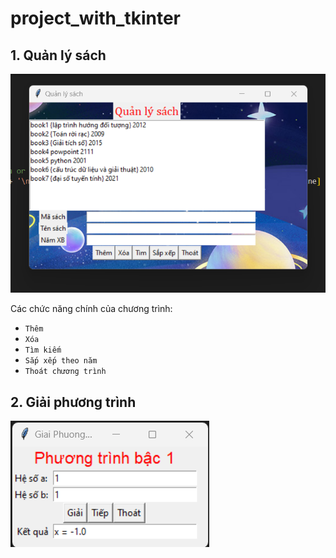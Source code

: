 # project_with_tkinter
## 1.  Quản lý sách
![quanlysach](https://github.com/huyvu15/project_with_tkinter/blob/main/quanlysach.png)

Các chức năng chính của chương trình:
- `Thêm`
- `Xóa` 
- `Tìm kiếm`
- `Sắp xếp theo năm`
- `Thoát chương trình`
## 2.  Giải phương trình

![giaipt](https://github.com/huyvu15/project_with_tkinter/blob/main/giaipt.png)

